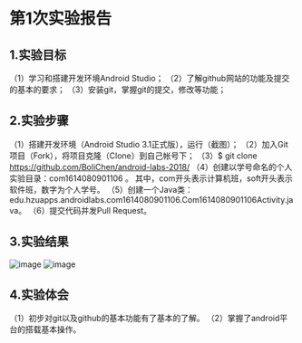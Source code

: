 # 第1次实验报告
## 1.实验目标
（1）学习和搭建开发环境Android Studio；
（2）了解github网站的功能及提交的基本的要求；
（3）安装git，掌握git的提交，修改等功能；
## 2.实验步骤
（1）搭建开发环境（Android Studio 3.1正式版），运行（截图）；
（2）加入Git项目（Fork），将项目克隆（Clone）到自己帐号下；
（3）$ git clone https://github.com/BoliChen/android-labs-2018/
（4）创建以学号命名的个人实验目录：com1614080901106 。
其中，com开头表示计算机班，soft开头表示软件班，数字为个人学号。
（5）创建一个Java类：edu.hzuapps.androidlabs.com1614080901106.Com1614080901106Activity.java。
（6）提交代码并发Pull Request。
## 3.实验结果
![image](https://github.com/BoliChen/android-labs-2018/blob/master/com1614080901106/a.bmp)
![image](https://github.com/BoliChen/android-labs-2018/blob/master/com1614080901106/b.bmp)
## 4.实验体会
（1）初步对git以及github的基本功能有了基本的了解。
（2）掌握了android平台的搭载基本操作。

